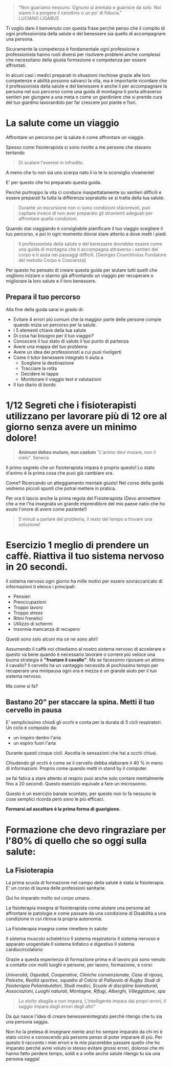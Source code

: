
> “Non guariamo nessuno. Ognuno si ammala e guarisce da solo. Noi siamo lí a porgere il cerottino o un po’ di fiducia.”  
LUCIANO LIGABUE

Ti voglio dare il benvenuto con questa frase perchè penso che il compito di ogni professionista della salute e del benessere sia quello di accompagnare una persona.

Sicuramente la competenza è fondamentale ogni professione e professionista hanno ruoli diversi per risolvere problemi anche complessi che necessitano della giusta formazione e competenza per essere affrontati. 

In alcuni casi i medici preparati in situazioni rischiose grazie alle loro competenze e  abilità possono salvarci la vita, ma è importante ricordare che il professionista della salute e del benessere è anche li per accompagnare la persona nel suo percorso come una guida di montagna ti porta attraverso sentieri per giungere a una meta o come un giardiniere che si prende cura del tuo giardino lavorandolo per far crescere poi piante e fiori.

# La salute come un viaggio



Affrontare un percorso per la salute è come affrontare un viaggio. 

Spesso come fisioterapista si sono rivolte a me persone che stavano tentando 

> Di scalare l'everest in infradito.

A meno che tu non sia uno scerpa nato li io te lo sconsiglio vivamente! 

E' per questo che ho preparato questa guida.

Perchè purtroppo la vita ci conduce inaspettatamente  su sentieri difficili e essere preparati fa tutta la differenza sopratutto se si tratta della tua salute.

> Durante un escursione non ci sono condizioni sfavorevoli, può capitare invece di non aver preparato gli strumenti adeguati per affrontare quella condizioni.

Quando stai viaggiando è consigliabile pianificare il tuo viaggio scegliere il tuo percorso, e poi in ogni momento dovrai stare attento a dove metti i piedi.

> Il professionista della salute e del benessere dovrebbe essere come una guida di montagna che ti accompagna attraverso i sentieri del corpo e ti aiuta nei passaggi difficili.
[Georges Courchinoux Fondatore del metodo Corpo e Coscienza]

Per questo ho pensato di creare questa guida per aiutare tutti quelli che vogliono iniziare o stanno già affrontando un viaggio per recuperare o migliorare la loro salute e il loro benessere.

## Prepara il tuo percorso
    
Alla fine della guida sarai in grado di:

-  Evitare 4 errori più comuni che la maggior parte delle persone compie quando inizia un percorso per la salute.
-  I 5 elementi chiave della tua salute
-  Di cosa hai bisogno per il tuo viaggio?
- Conoscere il tuo stato di salute il tuo punto di partenza
- Avere una mappa del tuo problema 
- Avere un idea dei professionisti a cui puoi rivolgerti
- Come il tutor benessere integrato ti aiuta a 
	- Scegliere la destinazione 
	- Tracciare la rotta 
	- Decidere le tappe  
	- Monitorare il viaggio test e valutazioni
- Il tuo diario di bordo


# 1/12 Segreti che i fisioterapisti utilizzano per lavorare più di 12 ore al giorno senza avere un minimo dolore!


> **Animum debes mutare, non caelum** 
>"L'animo devi mutare, non il cielo".
Seneca

Il primo segreto che un fisioterapista impara è proprio questo! 
Lo stato d'animo è la prima cosa che puoi già cambiare ora.

Come? Ricercando un atteggiamento mentale giusto!
Nel corso della guida vedremo piccoli spunti che potrai mettere in pratica.

Per ora ti lascio anche la prima regola del Fisioterapista (Devo ammettere che a me l'ha insegnata un grande imprenditore del mio paese natio che ho avuto l'onore di avere come paziente!)

> 5 minuti a parlare del problema, il resto del tempo a trovare una soluzione!


# Esercizio 1 meglio di prendere un caffè. Riattiva il tuo sistema nervoso in 20 secondi.

Il sistema nervoso ogni giorno ha mille motivi per essere sovraccaricato di informazioni  ti elenco i principali:

 - Pensieri
 - Preoccupazioni
 - Troppo lavoro
 - Troppo stress
 - Ritmi frenetici
 - Utilizzo di schermi
 - Insonnia mancanza di recupero  

Questi sono solo alcuni ma ce ne sono altri!

Assumendo il caffè noi chiediamo al nostro sistema nervoso di accelerare e questo va bene quando è necessario lavorare o correre più veloce una buona strategia è **"frustare il cavallo"**.
Ma se facessimo riposare un attimo il cavallo?
Il cervello ha un vantaggio necessita di pochissimo tempo per recuperare una minipausa ogni ora e mezza è un grande aiuto per il tuo sistema nervoso.

Ma come si fa?

## Bastano 20" per staccare la spina. Metti il tuo cervello in pausa

 E' semplicissimo chiudi gli occhi e conta per la durata di 5 cicli respiratori. Un ciclo è composto da:

 -  un inspiro dentro l'aria 
 - un espiro fuori l'aria

Durante questi cinque cicli.
Ascolta le sensazioni che hai a occhi chiusi. 

Chiudendo gli occhi è come se il cervello debba elaborare il 40 % in meno di informazioni. Proprio come quando metti in stand by il computer.

se fai fatica a stare attento al respiro puoi anche solo contare mentalmente fino a 20 secondi.
Questo esercizio equivale a fare un microsonno.

Questo è un esercizio banale scontato, per questo non lo fa nessuno le cose semplici ricorda però sono le più efficaci.

**Fermarsi ad ascoltare è la prima forma di guarigione.**

# Formazione che devo ringraziare per l'80% di quello che so oggi sulla salute:

## La Fisioterapia

La prima scuola di  formazione nel campo della salute  è stata la fisioterapia. 
E' un corso di laurea delle professioni sanitarie.

Qui ho imparato molto sul corpo umano.

La fisioterapia insegna al fisioterapista come aiutare una persona ad affrontare le patologie e come passare da una condizione di Disabilità a una condizione in cui ritrova la propria autonomia.

La Fisioterapia insegna come rimettere in salute: 

Il sistema muscolo scheletrico
Il sistema respiratorio
Il sistema nervoso e apparato urogenitale
Il sistema linfatico e digestivo
Il sistema cardiocircolatorio

Grazie a questa esperienza di formazione prima e di lavoro poi sono venuto a contatto con molti luoghi e persone, per lavoro, formazione, e corsi:

*Università, Ospedali, Cooperative, Cliniche convenzionate, Case di riposo, Palestre, Realtà sportive, squadre di Calcio di Pallavolo di Rugby Studi di fisioterapia Poliambulatori, Studi medici, Scuole di discipline bionaturali, Associazioni, Luoghi naturali, Montagne, Rifugi, Alberghi, Villeggiature,  spa*
  
> Lo stolto sbaglia e non impara,
L’intelligente impara dai propri errori,
Il saggio impara dagli errori degli altri”

Da qui nasce l'idea di creare benessereintegrato
perchè ritengo che tu sia una persona saggia.

Non ho la pretesa di insegnare niente anzi ho sempre imparato da chi mi è stato vicino e conoscendo più persone penso di poter imparare di più. Per questo ti racconto i miei errori e le mie piacerebbe passare quello che ho imparato perchè avrei voluto io stesso evitare grossi errori, dolorosi che mi hanno fatto perdere tempo, soldi e a volte anche salute ritengo tu sia una persona saggia!


<!--stackedit_data:
eyJoaXN0b3J5IjpbLTk2OTg2MDIwOCwtMjA3NzM0Mjg0NSw5MD
A2MDI1NzYsLTExMDQxMDQ2NTgsMTU3MzgwMzI5MiwxMjE4NzM1
NTk4LC0zODAzNjE0MDQsNjI0OTM5MDQ1LC0xNzY5ODQxOTczLD
E1Nzc0MTc3MzIsLTQwMDE4MDc4MV19
-->